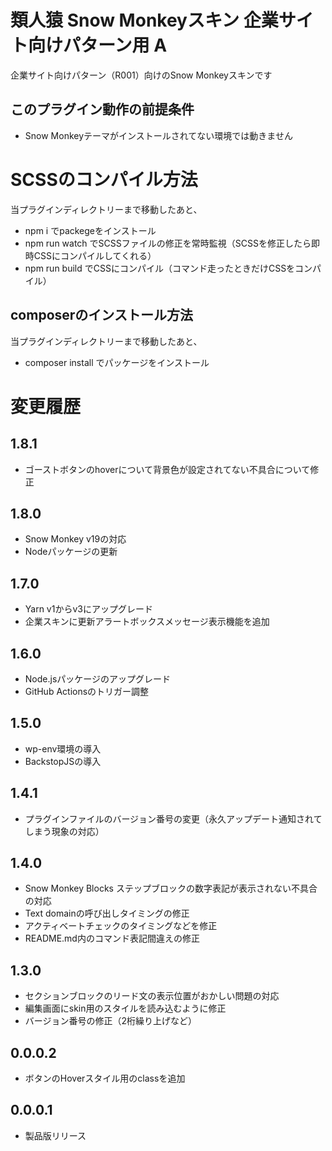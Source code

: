 # 類人猿 Snow Monkeyスキン 企業サイト向けパターン用 A
企業サイト向けパターン（R001）向けのSnow Monkeyスキンです

## このプラグイン動作の前提条件
- Snow Monkeyテーマがインストールされてない環境では動きません

# SCSSのコンパイル方法
当プラグインディレクトリーまで移動したあと、

- npm i でpackegeをインストール
- npm run watch でSCSSファイルの修正を常時監視（SCSSを修正したら即時CSSにコンパイルしてくれる）
- npm run build でCSSにコンパイル（コマンド走ったときだけCSSをコンパイル）

## composerのインストール方法
当プラグインディレクトリーまで移動したあと、

- composer install でパッケージをインストール

# 変更履歴
## 1.8.1
- ゴーストボタンのhoverについて背景色が設定されてない不具合について修正
## 1.8.0
- Snow Monkey v19の対応
- Nodeパッケージの更新
## 1.7.0
- Yarn v1からv3にアップグレード
- 企業スキンに更新アラートボックスメッセージ表示機能を追加
## 1.6.0
- Node.jsパッケージのアップグレード
- GitHub Actionsのトリガー調整
## 1.5.0
- wp-env環境の導入
- BackstopJSの導入

## 1.4.1
- プラグインファイルのバージョン番号の変更（永久アップデート通知されてしまう現象の対応）

## 1.4.0
- Snow Monkey Blocks ステップブロックの数字表記が表示されない不具合の対応
- Text domainの呼び出しタイミングの修正
- アクティベートチェックのタイミングなどを修正
- README.md内のコマンド表記間違えの修正

## 1.3.0
- セクションブロックのリード文の表示位置がおかしい問題の対応
- 編集画面にskin用のスタイルを読み込むように修正
- バージョン番号の修正（2桁繰り上げなど）

## 0.0.0.2
- ボタンのHoverスタイル用のclassを追加

## 0.0.0.1
- 製品版リリース
